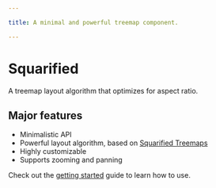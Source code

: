 ```yaml
---

title: A minimal and powerful treemap component.

---
```


# Squarified

A treemap layout algorithm that optimizes for aspect ratio.

## Major features

- Minimalistic API
- Powerful layout algorithm, based on [Squarified Treemaps]('https://vanwijk.win.tue.nl/stm.pdf')
- Highly customizable
- Supports zooming and panning

Check out the [getting started](getting-started) guide to learn how to use.
